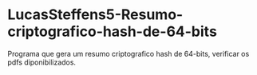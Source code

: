 # LucasSteffens5-Resumo-criptografico-hash-de-64-bits
Programa que gera um resumo criptografico hash de 64-bits, verificar os pdfs diponibilizados.
